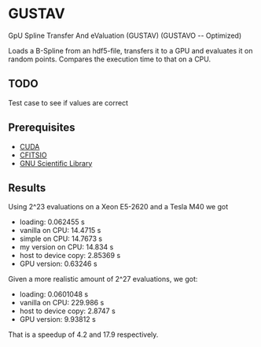 # GUSTAV
GpU Spline Transfer And eValuation (GUSTAV) (GUSTAVO -- Optimized)

Loads a B-Spline from an hdf5-file, transfers it to a GPU and evaluates it on 
random points. Compares the execution time to that on a CPU.

## TODO
Test case to see if values are correct

## Prerequisites
 - [CUDA](https://developer.nvidia.com/cuda-zone)
 - [CFITSIO](https://heasarc.gsfc.nasa.gov/fitsio/)
 - [GNU Scientific Library](https://www.gnu.org/software/gsl/)

## Results
Using 2^23 evaluations on a Xeon E5-2620 and a Tesla M40 we got 
 - loading:                 0.062455 s
 - vanilla on CPU:          14.4715 s
 - simple on CPU:           14.7673 s
 - my version on CPU:       14.834 s
 - host to device copy:     2.85369 s
 - GPU version:             0.63246 s

Given a more realistic amount of 2^27 evaluations, we got:
 - loading:                 0.0601048 s
 - vanilla on CPU:          229.986 s
 - host to device copy:     2.8747 s
 - GPU version:             9.93812 s
  
That is a speedup of 4.2 and 17.9 respectively.